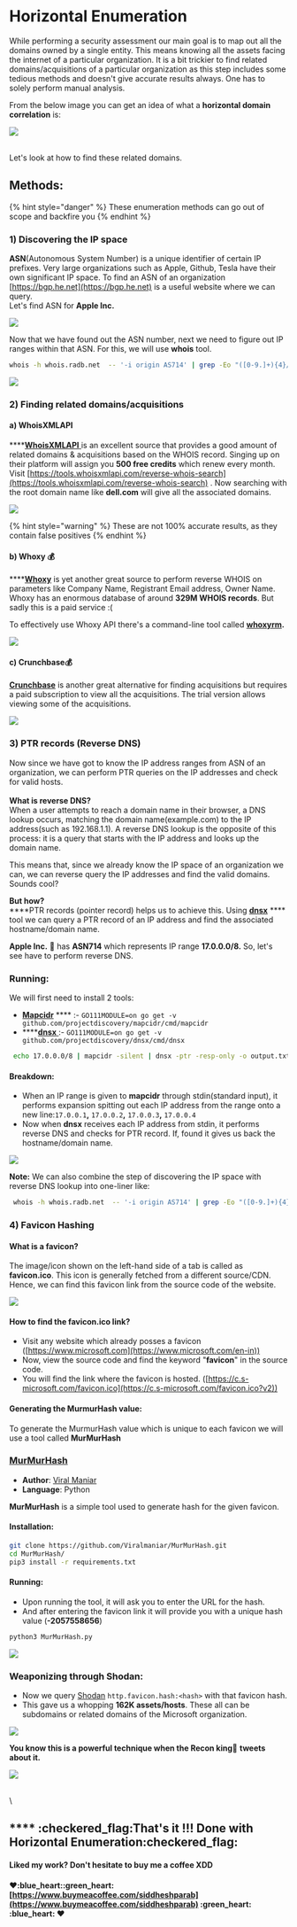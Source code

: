 # Horizontal Enumeration

While performing a security assessment our main goal is to map out all the domains owned by a single entity. This means knowing all the assets facing the internet of a particular organization. It is a bit trickier to find related domains/acquisitions of a particular organization as this step includes some tedious methods and doesn't give accurate results always. One has to solely perform manual analysis.

From the below image you can get an idea of what a **horizontal domain correlation** is:

![](../.gitbook/assets/enumeration-2-.png)

\
Let's look at how to find these related domains.

## Methods:

{% hint style="danger" %}
These enumeration methods can go out of scope and backfire you
{% endhint %}

### 1) Discovering the IP space

**ASN**(Autonomous System Number) is a unique identifier of certain IP prefixes. Very large organizations such as Apple, Github, Tesla have their own significant IP space. To find an ASN of an organization [https://bgp.he.net](https://bgp.he.net) is a useful website where we can query.\
Let's find ASN for **Apple Inc.**

![](../.gitbook/assets/hurricane.png)

Now that we have found out the ASN number, next we need to figure out IP ranges within that ASN. For this, we will use **whois** tool.

```bash
whois -h whois.radb.net  -- '-i origin AS714' | grep -Eo "([0-9.]+){4}/[0-9]+" | uniq
```

![](../.gitbook/assets/asnip.png)

### 2) Finding related domains/acquisitions

#### a) **WhoisXMLAPI**

****[**WhoisXMLAPI** ](https://www.whoisxmlapi.com)is an excellent source that provides a good amount of related domains & acquisitions based on the WHOIS record. Singing up on their platform will assign you **500 free credits** which renew every month.\
Visit [https://tools.whoisxmlapi.com/reverse-whois-search](https://tools.whoisxmlapi.com/reverse-whois-search) . Now searching with the root domain name like **dell.com** will give all the associated domains.

![](../.gitbook/assets/whoisxml.png)

{% hint style="warning" %}
These are not 100% accurate results, as they contain false positives &#x20;
{% endhint %}

#### b) **Whoxy** :moneybag:&#x20;

****[**Whoxy**](https://www.whoxy.com) is yet another great source to perform reverse WHOIS on parameters like Company Name, Registrant Email address, Owner Name. Whoxy has an enormous database of around **329M WHOIS records**. But sadly this is a paid service :(

To effectively use Whoxy API there's a command-line tool called [**whoxyrm**](https://github.com/MilindPurswani/whoxyrm)**.**

![](../.gitbook/assets/whoxyrm.png)

#### c) Crunchbase:moneybag:&#x20;

[**Crunchbase**](https://www.crunchbase.com) is another great alternative for finding acquisitions but requires a paid subscription to view all the acquisitions. The trial version allows viewing some of the acquisitions.

![](../.gitbook/assets/crunchbase.png)

### 3) PTR records (Reverse DNS)

Now since we have got to know the IP address ranges from ASN of an organization, we can perform PTR queries on the IP addresses and check for valid hosts.\
\
**What is reverse DNS?**\
When a user attempts to reach a domain name in their browser, a DNS lookup occurs, matching the domain name(example.com) to the IP address(such as 192.168.1.1). A reverse DNS lookup is the opposite of this process: it is a query that starts with the IP address and looks up the domain name.

This means that, since we already know the IP space of an organization we can, we can reverse query the IP addresses and find the valid domains. Sounds cool?

**But how?**\
****PTR records (pointer record) helps us to achieve this. Using [**dnsx**](https://github.com/projectdiscovery/dnsx) **** tool we can query a PTR record of an IP address and find the associated hostname/domain name.

**Apple Inc.** :apple:  has **ASN714** which represents IP range **17.0.0.0/8.** So, let's see have to perform reverse DNS.

### Running:

We will first need to install 2 tools:

* [**Mapcidr**](https://github.com/projectdiscovery/mapcidr) **** :- `GO111MODULE=on go get -v github.com/projectdiscovery/mapcidr/cmd/mapcidr`
* ****[**dnsx** ](https://github.com/projectdiscovery/dnsx)       :- `GO111MODULE=on go get -v github.com/projectdiscovery/dnsx/cmd/dnsx`

```bash
 echo 17.0.0.0/8 | mapcidr -silent | dnsx -ptr -resp-only -o output.txt
```

#### Breakdown:

* When an IP range is given to **mapcidr** through stdin(standard input), it performs expansion spitting out each IP address from the range onto a new line:`17.0.0.1`**,** `17.0.0.2`**,** `17.0.0.3`**,** `17.0.0.4`
* Now when **dnsx** receives each IP address from stdin, it performs reverse DNS and checks for PTR record. If, found it gives us back the hostname/domain name.

![](../.gitbook/assets/ptr.png)

**Note:** We can also combine the step of discovering the IP space with reverse DNS lookup into one-liner like:

```bash
 whois -h whois.radb.net  -- '-i origin AS714' | grep -Eo "([0-9.]+){4}/[0-9]+" | uniq | mapcidr -silent | dnsx -ptr -resp-only
```

### 4) Favicon Hashing

#### What is a favicon?

The image/icon shown on the left-hand side of a tab is called as **favicon.ico**. This icon is generally fetched from a different source/CDN. Hence, we can find this favicon link from the source code of the website.

![](../.gitbook/assets/favicon.png)

#### How to find the favicon.ico link?

* Visit any website which already posses a favicon ([https://www.microsoft.com](https://www.microsoft.com/en-in))
* Now, view the source code and find the keyword "**favicon**" in the source code.
* You will find the link where the favicon is hosted. ([https://c.s-microsoft.com/favicon.ico](https://c.s-microsoft.com/favicon.ico?v2))

#### Generating the MurmurHash value:

To generate the MurmurHash value which is unique to each favicon we will use a tool called **MurMurHash**

### ****[**MurMurHash**](https://github.com/Viralmaniar/MurMurHash)****

* **Author**: [Viral Maniar](https://github.com/Viralmaniar)
* **Language**: Python

**MurMurHash** is a simple tool used to generate hash for the given favicon.

#### Installation:

```bash
git clone https://github.com/Viralmaniar/MurMurHash.git
cd MurMurHash/
pip3 install -r requirements.txt
```

#### Running:&#x20;

* Upon running the tool, it will ask you to enter the URL for the hash.
* And after entering the favicon link it will provide you with a unique hash value (**-2057558656**)&#x20;

```bash
python3 MurMurHash.py
```

![](../.gitbook/assets/favicontool.png)

### Weaponizing through Shodan:

* Now we query [Shodan](https://www.shodan.io) `http.favicon.hash:<hash>` with that favicon hash.
* This gave us a whopping **162K assets/hosts**. These all can be subdomains or related domains of the Microsoft organization.

![](../.gitbook/assets/shodanfavicon.png)



**You know this is a powerful technique when the Recon king**:crown: **tweets about it.**

![](../.gitbook/assets/jhaddixtweet.png)

\
\


## &#x20;**** :checkered\_flag:**That's it !!! Done with Horizontal Enumeration**:checkered\_flag:&#x20;

#### Liked my work? Don't hesitate to buy me a coffee XDD

#### :heart::blue\_heart::green\_heart: [https://www.buymeacoffee.com/siddheshparab](https://www.buymeacoffee.com/siddheshparab) :green\_heart: :blue\_heart: :heart:&#x20;









